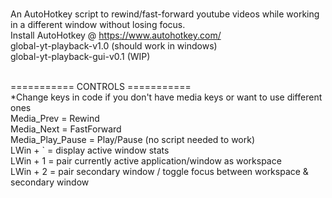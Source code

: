 <br>An AutoHotkey script to rewind/fast-forward youtube videos while working in a different window without losing focus.
<br>Install AutoHotkey @ https://www.autohotkey.com/
<br>global-yt-playback-v1.0 (should work in windows)
<br>global-yt-playback-gui-v0.1 (WIP)

<br>=========== CONTROLS ===========
<br>*Change keys in code if you don't have media keys or want to use different ones
<br>Media_Prev = Rewind
<br>Media_Next = FastForward
<br>Media_Play_Pause = Play/Pause (no script needed to work)
<br>LWin + ` = display active window stats
<br>LWin + 1 = pair currently active application/window as workspace
<br>LWin + 2 = pair secondary window / toggle focus between workspace & secondary window
